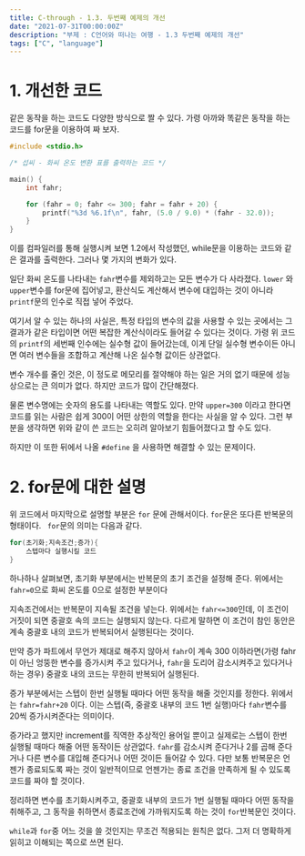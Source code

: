 ```yaml
---
title: C-through - 1.3. 두번째 예제의 개선
date: "2021-07-31T00:00:00Z"
description: "부제 : C언어와 떠나는 여행 - 1.3 두번째 예제의 개선"
tags: ["C", "language"]
---
```


# 1. 개선한 코드

같은 동작을 하는 코드도 다양한 방식으로 짤 수 있다. 가령 아까와 똑같은 동작을 하는 코드를 for문을 이용하여 짜 보자.

```c
#include <stdio.h>

/* 섭씨 - 화씨 온도 변환 표를 출력하는 코드 */

main() {
    int fahr;

    for (fahr = 0; fahr <= 300; fahr = fahr + 20) {
        printf("%3d %6.1f\n", fahr, (5.0 / 9.0) * (fahr - 32.0));
    }
}
```

이를 컴파일러를 통해 실행시켜 보면 1.2에서 작성했던, while문을 이용하는 코드와 같은 결과를 출력한다. 그러나 몇 가지의 변화가 있다. 

일단 화씨 온도를 나타내는 `fahr`변수를 제외하고는 모든 변수가 다 사라졌다. `lower` 와 `upper`변수를 for문에 집어넣고, 환산식도 계산해서 변수에 대입하는 것이 아니라 `printf`문의 인수로 직접 넣어 주었다.

여기서 알 수 있는 하나의 사실은, 특정 타입의 변수의 값을 사용할 수 있는 곳에서는 그 결과가 같은 타입이면 어떤 복잡한 계산식이라도 들어갈 수 있다는 것이다. 가령 위 코드의 `printf`의 세번째 인수에는 실수형 값이 들어갔는데, 이게 단일 실수형 변수이든 아니면 여러 변수들을 조합하고 계산해 나온 실수형 값이든 상관없다. 

변수 개수를 줄인 것은, 이 정도로 메모리를 절약해야 하는 일은 거의 없기 때문에 성능상으로는 큰 의미가 없다. 하지만 코드가 많이 간단해졌다. 

물론 변수명에는 숫자의 용도를 나타내는 역할도 있다. 만약 `upper=300` 이라고 한다면 코드를 읽는 사람은 쉽게 300이 어떤 상한의 역할을 한다는 사실을 알 수 있다. 그런 부분을 생각하면 위와 같이 쓴 코드는 오히려 알아보기 힘들어졌다고 할 수도 있다.

하지만 이 또한 뒤에서 나올 `#define` 을 사용하면 해결할 수 있는 문제이다.

# 2. for문에 대한 설명

위 코드에서 마지막으로 설명할 부분은 `for` 문에 관해서이다. `for`문은 또다른 반복문의 형태이다. ` for`문의 의미는 다음과 같다.

```c
for(초기화;지속조건;증가){
    스텝마다 실행시킬 코드
}
```

하나하나 살펴보면, 초기화 부분에서는 반복문의 초기 조건을 설정해 준다. 위에서는 `fahr=0`으로 화씨 온도를 0으로 설정한 부분이다

지속조건에서는 반복문이 지속될 조건을 넣는다. 위에서는 `fahr<=300`인데, 이 조건이 거짓이 되면 중괄호 속의 코드는 실행되지 않는다. 다르게 말하면 이 조건이 참인 동안은 계속 중괄호 내의 코드가 반복되어서 실행된다는 것이다. 

만약 증가 파트에서 무언가 제대로 해주지 않아서 `fahr`이 계속 300 이하라면(가령 fahr이 아닌 엉뚱한 변수를 증가시켜 주고 있다거나, `fahr`을 도리어 감소시켜주고 있다거나 하는 경우) 중괄호 내의 코드는 무한히 반복되어 실행된다.

증가 부분에서는 스텝이 한번 실행될 때마다 어떤 동작을 해줄 것인지를 정한다. 위에서는 `fahr=fahr+20` 이다. 이는 스텝(즉, 중괄호 내부의 코드 1번 실행)마다 `fahr`변수를 20씩 증가시켜준다는 의미이다. 

증가라고 했지만 increment를 직역한 추상적인 용어일 뿐이고 실제로는 스텝이 한번 실행될 때마다 해줄 어떤 동작이든 상관없다. `fahr`를 감소시켜 준다거나 2를 곱해 준다거나 다른 변수를 대입해 준다거나 어떤 것이든 들어갈 수 있다. 다만 보통 반복문은 언젠가 종료되도록 짜는 것이 일반적이므로 언젠가는 종료 조건을 만족하게 될 수 있도록 코드를 짜야 할 것이다.

정리하면 변수를 초기화시켜주고, 중괄호 내부의 코드가 1번 실행될 때마다 어떤 동작을 취해주고, 그 동작을 취하면서 종료조건에 가까워지도록 하는 것이 `for`반복문인 것이다.

`while`과 `for`중 어느 것을 쓸 것인지는 무조건 적용되는 원칙은 없다. 그저 더 명확하게 읽히고 이해되는 쪽으로 쓰면 된다.

